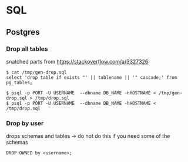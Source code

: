 # SQL

## Postgres

### Drop all tables

snatched parts from <https://stackoverflow.com/a/3327326>

```
$ cat /tmp/gen-drop.sql
select 'drop table if exists "' || tablename || '" cascade;' from pg_tables;

$ psql -p PORT -U USERNAME  --dbname DB_NAME -hHOSTNAME < /tmp/gen-drop.sql > /tmp/drop.sql
$ psql -p PORT -U USERNAME  --dbname DB_NAME -hHOSTNAME < /tmp/drop.sql
```

### Drop by user

drops schemas and tables -> do not do this if you need some of the schemas

```
DROP OWNED by <username>;
```
